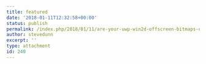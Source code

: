 ```yaml
---
title: featured
date: '2018-01-11T12:32:58+00:00'
status: publish
permalink: /index.php/2018/01/11/are-your-uwp-win2d-offscreen-bitmaps-dull/featured-2
author: stevedunn
excerpt: ''
type: attachment
id: 240
---
```

<!DOCTYPE html PUBLIC "-//W3C//DTD HTML 4.0 Transitional//EN" "http://www.w3.org/TR/REC-html40/loose.dtd">
<?xml encoding="UTF-8">
